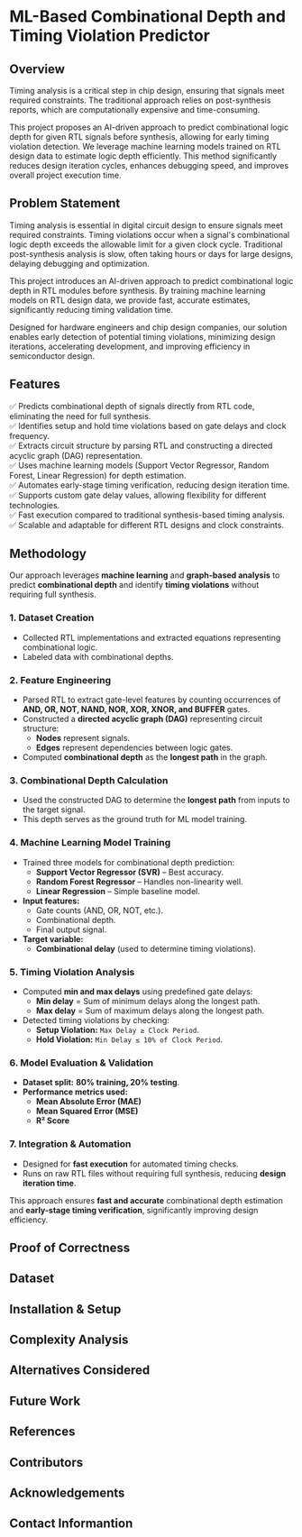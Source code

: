 # ML-Based Combinational Depth and Timing Violation Predictor

## Overview
Timing analysis is a critical step in chip design, ensuring that signals meet required constraints. The traditional approach relies on post-synthesis reports, which are computationally expensive and time-consuming.

This project proposes an AI-driven approach to predict combinational logic depth for given RTL signals before synthesis, allowing for early timing violation detection. We leverage machine learning models trained on RTL design data to estimate logic depth efficiently. This method significantly reduces design iteration cycles, enhances debugging speed, and improves overall project execution time.

## Problem Statement
Timing analysis is essential in digital circuit design to ensure signals meet required constraints. Timing violations occur when a signal's combinational logic depth exceeds the allowable limit for a given clock cycle. Traditional post-synthesis analysis is slow, often taking hours or days for large designs, delaying debugging and optimization.

This project introduces an AI-driven approach to predict combinational logic depth in RTL modules before synthesis. By training machine learning models on RTL design data, we provide fast, accurate estimates, significantly reducing timing validation time.

Designed for hardware engineers and chip design companies, our solution enables early detection of potential timing violations, minimizing design iterations, accelerating development, and improving efficiency in semiconductor design.

## Features
✅ Predicts combinational depth of signals directly from RTL code, eliminating the need for full synthesis. <br>
✅ Identifies setup and hold time violations based on gate delays and clock frequency. <br>
✅ Extracts circuit structure by parsing RTL and constructing a directed acyclic graph (DAG) representation.<br>
✅ Uses machine learning models (Support Vector Regressor, Random Forest, Linear Regression) for depth estimation.<br>
✅ Automates early-stage timing verification, reducing design iteration time.<br>
✅ Supports custom gate delay values, allowing flexibility for different technologies.<br>
✅ Fast execution compared to traditional synthesis-based timing analysis.<br>
✅ Scalable and adaptable for different RTL designs and clock constraints.<br>

## **Methodology**  

Our approach leverages **machine learning** and **graph-based analysis** to predict **combinational depth** and identify **timing violations** without requiring full synthesis.  

### **1. Dataset Creation**  
- Collected RTL implementations and extracted equations representing combinational logic.  
- Labeled data with combinational depths.  

### **2. Feature Engineering**  
- Parsed RTL to extract gate-level features by counting occurrences of **AND, OR, NOT, NAND, NOR, XOR, XNOR, and BUFFER** gates.  
- Constructed a **directed acyclic graph (DAG)** representing circuit structure:  
  - **Nodes** represent signals.  
  - **Edges** represent dependencies between logic gates.  
- Computed **combinational depth** as the **longest path** in the graph.  

### **3. Combinational Depth Calculation**  
- Used the constructed DAG to determine the **longest path** from inputs to the target signal.  
- This depth serves as the ground truth for ML model training.  

### **4. Machine Learning Model Training**  
- Trained three models for combinational depth prediction:  
  - **Support Vector Regressor (SVR)** – Best accuracy.  
  - **Random Forest Regressor** – Handles non-linearity well.  
  - **Linear Regression** – Simple baseline model.  
- **Input features:**  
  - Gate counts (AND, OR, NOT, etc.).  
  - Combinational depth.  
  - Final output signal.  
- **Target variable:**  
  - **Combinational delay** (used to determine timing violations).  

### **5. Timing Violation Analysis**  
- Computed **min and max delays** using predefined gate delays:  
  - **Min delay** = Sum of minimum delays along the longest path.  
  - **Max delay** = Sum of maximum delays along the longest path.  
- Detected timing violations by checking:  
  - **Setup Violation:** `Max Delay ≥ Clock Period`.  
  - **Hold Violation:** `Min Delay ≤ 10% of Clock Period`.  

### **6. Model Evaluation & Validation**  
- **Dataset split:** **80% training, 20% testing**.  
- **Performance metrics used:**  
  - **Mean Absolute Error (MAE)**  
  - **Mean Squared Error (MSE)**  
  - **R² Score**  

### **7. Integration & Automation**  
- Designed for **fast execution** for automated timing checks.  
- Runs on raw RTL files without requiring full synthesis, reducing **design iteration time**.  

This approach ensures **fast and accurate** combinational depth estimation and **early-stage timing verification**, significantly improving design efficiency.


## Proof of Correctness

## Dataset

## Installation & Setup

## Complexity Analysis

## Alternatives Considered

## Future Work

## References

## Contributors

## Acknowledgements

## Contact Informantion

